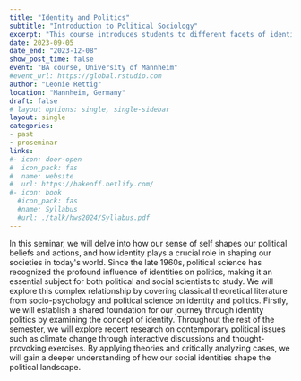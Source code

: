```yaml
---
title: "Identity and Politics"
subtitle: "Introduction to Political Sociology"
excerpt: "This course introduces students to different facets of identity in politics. It moreover covers how group identities are developed in the first place, and discusses what role identity plays for democracy."
date: 2023-09-05
date_end: "2023-12-08"
show_post_time: false
event: "BA course, University of Mannheim"
#event_url: https://global.rstudio.com
author: "Leonie Rettig"
location: "Mannheim, Germany"
draft: false
# layout options: single, single-sidebar
layout: single
categories:
- past
- proseminar
links:
#- icon: door-open
#  icon_pack: fas
#  name: website
#  url: https://bakeoff.netlify.com/
#- icon: book
  #icon_pack: fas
  #name: Syllabus
  #url: ./talk/hws2024/Syllabus.pdf
---
```


In this seminar, we will delve into how our sense of self shapes our political beliefs and actions, and how identity plays a crucial role in shaping our societies in today's world. Since the late 1960s, political science has recognized the profound influence of identities on politics, making it an essential subject for both political and social scientists to study. We will explore this complex relationship by covering classical theoretical literature from socio-psychology and political science on identity and politics. Firstly, we will establish a shared foundation for our journey through identity politics by examining the concept of identity. Throughout the rest of the semester, we will explore recent research on contemporary political issues such as climate change through interactive discussions and thought-provoking exercises. By applying theories and critically analyzing cases, we will gain a deeper understanding of how our social identities shape the political landscape.

